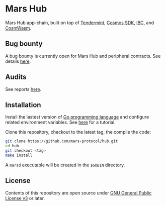 # Mars Hub

Mars Hub app-chain, built on top of [Tendermint][1], [Cosmos SDK][2], [IBC][3], and [CosmWasm][4].

## Bug bounty

A bug bounty is currently open for Mars Hub and peripheral contracts. See details [here](https://immunefi.com/bounty/mars/).

## Audits

See reports [here](https://github.com/mars-protocol/mars-audits/tree/main/hub).

## Installation

Install the lastest version of [Go programming language][5] and configure related environment variables. See [here][6] for a tutorial.

Clone this repository, checkout to the latest tag, the compile the code:

```bash
git clone https://github.com/mars-protocol/hub.git
cd hub
git checkout <tag>
make install
```

A `marsd` executable will be created in the `$GOBIN` directory.

## License

Contents of this repository are open source under [GNU General Public License v3](./LICENSE) or later.

[1]: https://github.com/tendermint/tendermint
[2]: https://github.com/cosmos/cosmos-sdk
[3]: https://github.com/cosmos/ibc-go
[4]: https://github.com/CosmWasm/wasmd
[5]: https://go.dev/dl/
[6]: https://github.com/larry0x/workshops/tree/main/how-to-run-a-validator
